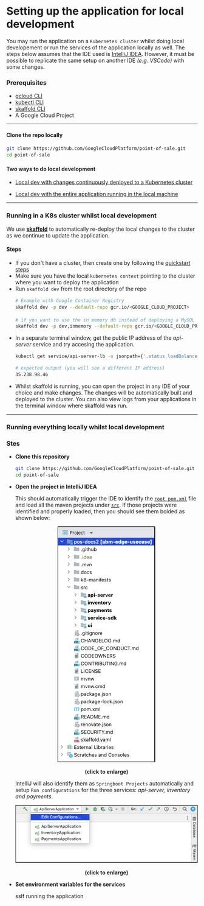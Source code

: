 # Setting up the application for local development

You may run the application on a `Kubernetes cluster` whilst doing local
developement or run the services of the application locally as well. The steps
below assumes that the IDE used is [IntelliJ IDEA](https://www.jetbrains.com/idea/).
However, it must be possible to replicate the same setup on another IDE
_(e.g. VSCode)_ with some changes.

### Prerequisites

- [gcloud CLI](https://cloud.google.com/sdk/docs/install)
- [kubectl CLI](https://kubernetes.io/docs/tasks/tools/)
- [skaffold CLI](https://skaffold.dev/docs/install/)
- A Google Cloud Project

---
#### Clone the repo locally

```sh
git clone https://github.com/GoogleCloudPlatform/point-of-sale.git
cd point-of-sale
```

#### Two ways to do local development
- [Local dev with changes continuously deployed to a Kubernetes cluster](#running-in-a-k8s-cluster-whilst-local-development)

- [Local dev with the entire application running in the local machine](#running-everything-locally-whilst-local-development)
---

### Running in a K8s cluster whilst local development

We use [**skaffold**](https://skaffold.dev) to automatically re-deploy the local
changes to the cluster as we continue to update the application.

#### Steps
- If you don't have a cluster, then create one by following the [quickstart steps](/docs/quickstart.md)
- Make sure you have the local `kubernetes context` pointing to the cluster
  where you want to deploy the application
- Run `skaffold dev` from the root directory of the repo
  ```sh
  # Example with Google Container Registry
  skaffold dev -p dev --default-repo gcr.io/<GOOGLE_CLOUD_PROJECT>

  # if you want to use the in memory db instead of deploying a MySQL container
  skaffold dev -p dev,inmemory --default-repo gcr.io/<GOOGLE_CLOUD_PROJECT>
  ```
- In a separate terminal window, get the public IP address of the _api-server_
  service and try accesing the application.
  ```sh
  kubectl get service/api-server-lb -o jsonpath={'.status.loadBalancer.ingress[0].ip'}
  ```
  ```sh
  # expected output (you will see a different IP address)
  35.238.98.46
  ```
- Whilst skaffold is running, you can open the project in any IDE of your choice and
  make changes. The changes will be automatically built and deployed to the
  cluster. You can also view logs from your applications in the terminal window
  where skaffold was run.
---

### Running everything locally whilst local development

### Stes
- **Clone this repository**
    ```sh
    git clone https://github.com/GoogleCloudPlatform/point-of-sale.git
    cd point-of-sale
    ```

- **Open the project in IntelliJ IDEA**

  This should automatically trigger the IDE to identify the [`root pom.xml`](/pom.xml)
  file and load all the maven projects under [`src`](/src/). If those projects
  were identified and properly loaded, then you should see them bolded as shown
  below:
    <p align="center">
        <img src="images/ide-loaded.png">
        <div align="center">
            <strong>(click to enlarge)</strong>
        </div>
    </p>

    IntelliJ will also identify them as `Springboot Projects` automatically and
    setup `Run configurations` for the three services: _api-server, inventory and payments_.

    <p align="center">
        <img src="images/run-config.png">
        <div align="center">
            <strong>(click to enlarge)</strong>
        </div>
    </p>

- **Set environment variables for the services**

  ssIf running the application

